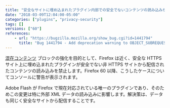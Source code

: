 ```yaml
---
title: "安全なサイトに埋め込まれたプラグイン内部での安全でないコンテンツの読み込みが廃止予定となりました"
date: "2018-03-09T12:04:00-05:00"
categories: ["plugins", "privacy-security"]
tags: []
versions: ["60"]
references:
    - url: "https://bugzilla.mozilla.org/show_bug.cgi?id=1441794"
      title: "Bug 1441794 - Add deprecation warning to OBJECT_SUBREQUEST for stable releases"
---
```

[混在コンテンツ](https://developer.mozilla.org/docs/Web/Security/Mixed_content) ブロックの強化を目的として、Firefox は近く、安全な HTTPS サイト上に埋め込まれたプラグインが安全でない非 HTTPS サイトから配信されたコンテンツの読み込みを禁止します。Firefox 60 以降、こうしたケースについてコンソールに警告が表示されます。

Adobe Flash が Firefox で現在対応されている唯一のプラグインであり、そのためこの変更は特に外部 XML データの読み込みに影響します。解決策は、データも同じく安全なサイトから配信することです。
